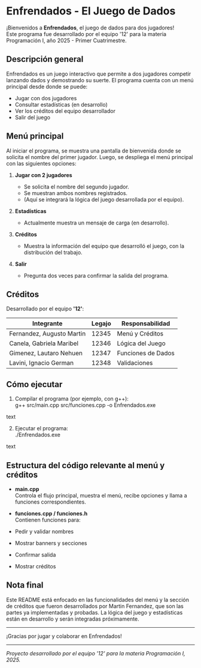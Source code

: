 # Enfrendados - El Juego de Dados

¡Bienvenidos a **Enfrendados**, el juego de dados para dos jugadores!  
Este programa fue desarrollado por el equipo '12' para la materia Programación I, año 2025 - Primer Cuatrimestre.

## Descripción general

Enfrendados es un juego interactivo que permite a dos jugadores competir lanzando dados y demostrando su suerte. El programa cuenta con un menú principal desde donde se puede:

- Jugar con dos jugadores  
- Consultar estadísticas (en desarrollo)  
- Ver los créditos del equipo desarrollador  
- Salir del juego

## Menú principal

Al iniciar el programa, se muestra una pantalla de bienvenida donde se solicita el nombre del primer jugador. Luego, se despliega el menú principal con las siguientes opciones:

1. **Jugar con 2 jugadores**  
   - Se solicita el nombre del segundo jugador.  
   - Se muestran ambos nombres registrados.  
   - (Aquí se integrará la lógica del juego desarrollada por el equipo).  

2. **Estadísticas**  
   - Actualmente muestra un mensaje de carga (en desarrollo).  

3. **Créditos**  
   - Muestra la información del equipo que desarrolló el juego, con la distribución del trabajo.  

0. **Salir**  
   - Pregunta dos veces para confirmar la salida del programa.

## Créditos

Desarrollado por el equipo **'12'**:

| Integrante                | Legajo | Responsabilidad          |
|---------------------------|--------|-------------------------|
| Fernandez, Augusto Martin | 12345  | Menú y Créditos         |
| Canela, Gabriela Maribel  | 12346  | Lógica del Juego        |
| Gimenez, Lautaro Nehuen   | 12347  | Funciones de Dados      |
| Lavini, Ignacio German    | 12348  | Validaciones            |

## Cómo ejecutar

1. Compilar el programa (por ejemplo, con g++):  
g++ src/main.cpp src/funciones.cpp -o Enfrendados.exe

text

2. Ejecutar el programa:  
./Enfrendados.exe

text

## Estructura del código relevante al menú y créditos

- **main.cpp**  
Controla el flujo principal, muestra el menú, recibe opciones y llama a funciones correspondientes.  

- **funciones.cpp / funciones.h**  
Contienen funciones para:  
- Pedir y validar nombres  
- Mostrar banners y secciones  
- Confirmar salida  
- Mostrar créditos  

## Nota final

Este README está enfocado en las funcionalidades del menú y la sección de créditos que fueron desarrollados por Martin Fernandez, que son las partes ya implementadas y probadas. La lógica del juego y estadísticas están en desarrollo y serán integradas próximamente.

---

¡Gracias por jugar y colaborar en Enfrendados!

---

*Proyecto desarrollado por el equipo '12' para la materia Programación I, 2025.*
